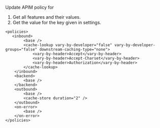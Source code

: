 Update APIM policy for

1. Get all features and their values.
1. Get the value for the key given in settings.

```
<policies>
   <inbound>
        <base />
        <cache-lookup vary-by-developer="false" vary-by-developer-groups="false" downstream-caching-type="none">
            <vary-by-header>Accept</vary-by-header>
            <vary-by-header>Accept-Charset</vary-by-header>
            <vary-by-header>Authorization</vary-by-header>
        </cache-lookup>
    </inbound>
    <backend>
        <base />
    </backend>
    <outbound>
        <base />
        <cache-store duration="2" />
    </outbound>
    <on-error>
        <base />
    </on-error>
</policies>
```